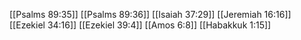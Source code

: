 [[Psalms 89:35]]
[[Psalms 89:36]]
[[Isaiah 37:29]]
[[Jeremiah 16:16]]
[[Ezekiel 34:16]]
[[Ezekiel 39:4]]
[[Amos 6:8]]
[[Habakkuk 1:15]]

